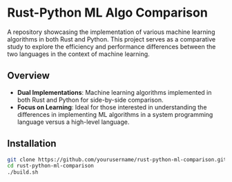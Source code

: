 # Rust-Python ML Algo Comparison

A repository showcasing the implementation of various machine learning algorithms in both Rust and Python. This project serves as a comparative study to explore the efficiency and performance differences between the two languages in the context of machine learning.

## Overview

- **Dual Implementations**: Machine learning algorithms implemented in both Rust and Python for side-by-side comparison.
- **Focus on Learning**: Ideal for those interested in understanding the differences in implementing ML algorithms in a system programming language versus a high-level language.

## Installation

```bash
git clone https://github.com/yourusername/rust-python-ml-comparison.git
cd rust-python-ml-comparison
./build.sh